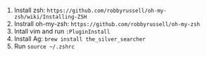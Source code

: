 1. Install zsh: `https://github.com/robbyrussell/oh-my-zsh/wiki/Installing-ZSH`
2. Instrall oh-my-zsh: `https://github.com/robbyrussell/oh-my-zsh`
3. Intall vim and run `:PluginInstall`
4. Install Ag: `brew install the_silver_searcher`
5. Run `source ~/.zshrc`

